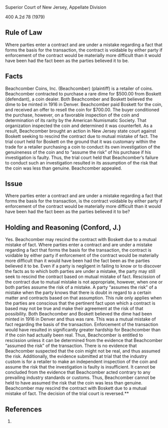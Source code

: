 
Superior Court of New Jersey, Appellate Division

400 A.2d 78 (1979)

## Rule of Law

Where parties enter a contract and are under a mistake regarding a fact that forms the basis for the transaction, the contract is voidable by either party if enforcement of the contract would be materially more difficult than it would have been had the fact been as the parties believed it to be.

## Facts

Beachcomber Coins, Inc. (Beachcomber) (plaintiff) is a retailer of coins. Beachcomber contracted to purchase a rare dime for $500.00 from Boskett (defendant), a coin dealer. Both Beachcomber and Boskett believed the dime to be minted in 1916 in Denver. Beachcomber paid Boskett for the coin, and received an offer to resell the coin for $700.00. The buyer conditioned the purchase, however, on a favorable inspection of the coin and determination of its rarity by the American Numismatic Society. That organization inspected the coin and determined it was counterfeit. As a result, Beachcomber brought an action in New Jersey state court against Boskett seeking to rescind the contract due to mutual mistake of fact. The trial court held for Boskett on the ground that it was customary within the trade for a retailer purchasing a coin to conduct its own investigation of the genuineness of the coin and to “assume the risk” of his purchase if his investigation is faulty. Thus, the trial court held that Beachcomber’s failure to conduct such an investigation resulted in its assumption of the risk that the coin was less than genuine. Beachcomber appealed.

## Issue

Where parties enter a contract and are under a mistake regarding a fact that forms the basis for the transaction, is the contract voidable by either party if enforcement of the contract would be materially more difficult than it would have been had the fact been as the parties believed it to be?

## Holding and Reasoning (Conford, J.)

Yes. Beachcomber may rescind the contract with Boskett due to a mutual mistake of fact. Where parties enter a contract and are under a mistake regarding a fact that forms the basis for the transaction, the contract is voidable by either party if enforcement of the contract would be materially more difficult than it would have been had the fact been as the parties believed it to be. Even if a party is negligent in failing to know or to discover the facts as to which both parties are under a mistake, the party may still seek to rescind the contract based on mutual mistake of fact. Rescission of the contract due to mutual mistake is not appropriate, however, when one or both parties assume the risk of a mistake. A party “assumes the risk” of a mistake when the party knows that there is doubt in regard to a certain matter and contracts based on that assumption. This rule only applies when the parties are conscious that the pertinent fact upon which a contract is based may not be true and make their agreement at the risk of that possibility. Both Beachcomber and Boskett believed the dime had been minted in 1916 in Denver and thus was rare. This was a mutual mistake of fact regarding the basis of the transaction. Enforcement of the transaction would have resulted in significantly greater hardship for Beachcomber than if the coin had actually been real. Thus, Beachcomber is entitled to rescission unless it can be determined from the evidence that Beachcomber “assumed the risk” of the transaction. There is no evidence that Beachcomber suspected that the coin might not be real, and thus assumed the risk. Additionally, the evidence submitted at trial that the industry custom is for a retailer to make an independent inspection of the coin and assume the risk that the investigation is faulty is insufficient. It cannot be concluded from the evidence that Beachcomber acted contrary to any prevailing industry standards or customs. Thus, Beachcomber cannot be held to have assumed the risk that the coin was less than genuine. Beachcomber may rescind the contract with Boskett due to a mutual mistake of fact. The decision of the trial court is reversed.**


## References

1. 